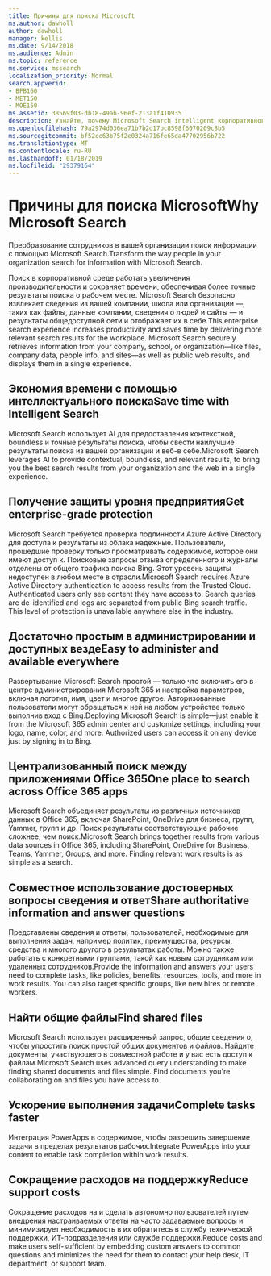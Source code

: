 ```yaml
---
title: Причины для поиска Microsoft
ms.author: dawholl
author: dawholl
manager: kellis
ms.date: 9/14/2018
ms.audience: Admin
ms.topic: reference
ms.service: mssearch
localization_priority: Normal
search.appverid:
- BFB160
- MET150
- MOE150
ms.assetid: 38569f03-db18-49ab-96ef-213a1f410935
description: Узнайте, почему Microsoft Search intelligent корпоративного поиска для современных рабочее место.
ms.openlocfilehash: 79a2974d036ea71b7b2d17bc8598f6070209c8b5
ms.sourcegitcommit: bf52cc63b75f2e0324a716fe65da47702956b722
ms.translationtype: MT
ms.contentlocale: ru-RU
ms.lasthandoff: 01/18/2019
ms.locfileid: "29379164"
---
```

# <a name="why-microsoft-search"></a><span data-ttu-id="4766c-103">Причины для поиска Microsoft</span><span class="sxs-lookup"><span data-stu-id="4766c-103">Why Microsoft Search</span></span>

<span data-ttu-id="4766c-104">Преобразование сотрудников в вашей организации поиск информации с помощью Microsoft Search.</span><span class="sxs-lookup"><span data-stu-id="4766c-104">Transform the way people in your organization search for information with Microsoft Search.</span></span> 
  
<span data-ttu-id="4766c-p101">Поиск в корпоративной среде работать увеличения производительности и сохраняет времени, обеспечивая более точные результаты поиска о рабочем месте. Microsoft Search безопасно извлекает сведения из вашей компании, школа или организации —, таких как файлы, данные компании, сведения о людей и сайты — и результаты общедоступной сети и отображает их в себе.</span><span class="sxs-lookup"><span data-stu-id="4766c-p101">This enterprise search experience increases productivity and saves time by delivering more relevant search results for the workplace. Microsoft Search securely retrieves information from your company, school, or organization—like files, company data, people info, and sites—as well as public web results, and displays them in a single experience.</span></span>
  
## <a name="save-time-with-intelligent-search"></a><span data-ttu-id="4766c-107">Экономия времени с помощью интеллектуального поиска</span><span class="sxs-lookup"><span data-stu-id="4766c-107">Save time with Intelligent Search</span></span>

<span data-ttu-id="4766c-108">Microsoft Search использует AI для предоставления контекстной, boundless и точные результаты поиска, чтобы свести наилучшие результаты поиска из вашей организации и веб-в себе.</span><span class="sxs-lookup"><span data-stu-id="4766c-108">Microsoft Search leverages AI to provide contextual, boundless, and relevant results, to bring you the best search results from your organization and the web in a single experience.</span></span>
  
## <a name="get-enterprise-grade-protection"></a><span data-ttu-id="4766c-109">Получение защиты уровня предприятия</span><span class="sxs-lookup"><span data-stu-id="4766c-109">Get enterprise-grade protection</span></span>

<span data-ttu-id="4766c-p102">Microsoft Search требуется проверка подлинности Azure Active Directory для доступа к результаты из облака надежные. Пользователи, прошедшие проверку только просматривать содержимое, которое они имеют доступ к. Поисковые запросы отзыва определенного и журналы отделены от общего трафика поиска Bing. Этот уровень защиты недоступен в любом месте в отрасли.</span><span class="sxs-lookup"><span data-stu-id="4766c-p102">Microsoft Search requires Azure Active Directory authentication to access results from the Trusted Cloud. Authenticated users only see content they have access to. Search queries are de-identified and logs are separated from public Bing search traffic. This level of protection is unavailable anywhere else in the industry.</span></span>
  
## <a name="easy-to-administer-and-available-everywhere"></a><span data-ttu-id="4766c-114">Достаточно простым в администрировании и доступных везде</span><span class="sxs-lookup"><span data-stu-id="4766c-114">Easy to administer and available everywhere</span></span>

<span data-ttu-id="4766c-p103">Развертывание Microsoft Search простой — только что включить его в центре администрирования Microsoft 365 и настройка параметров, включая логотип, имя, цвет и многое другое. Авторизованные пользователи могут обращаться к ней на любом устройстве только выполнив вход с Bing.</span><span class="sxs-lookup"><span data-stu-id="4766c-p103">Deploying Microsoft Search is simple—just enable it from the Microsoft 365 admin center and customize settings, including your logo, name, color, and more. Authorized users can access it on any device just by signing in to Bing.</span></span>
  
## <a name="one-place-to-search-across-office-365-apps"></a><span data-ttu-id="4766c-117">Централизованный поиск между приложениями Office 365</span><span class="sxs-lookup"><span data-stu-id="4766c-117">One place to search across Office 365 apps</span></span>

<span data-ttu-id="4766c-p104">Microsoft Search объединяет результаты из различных источников данных в Office 365, включая SharePoint, OneDrive для бизнеса, групп, Yammer, групп и др. Поиск результаты соответствующие рабочие сложнее, чем поиск.</span><span class="sxs-lookup"><span data-stu-id="4766c-p104">Microsoft Search brings together results from various data sources in Office 365, including SharePoint, OneDrive for Business, Teams, Yammer, Groups, and more. Finding relevant work results is as simple as a search.</span></span>
  
## <a name="share-authoritative-information-and-answer-questions"></a><span data-ttu-id="4766c-120">Совместное использование достоверных вопросы сведения и ответ</span><span class="sxs-lookup"><span data-stu-id="4766c-120">Share authoritative information and answer questions</span></span>

<span data-ttu-id="4766c-p105">Представлены сведения и ответы, пользователей, необходимые для выполнения задач, например политик, преимущества, ресурсы, средства и многого другого в результатах работы. Можно также работать с конкретными группами, такой как новым сотрудникам или удаленных сотрудников.</span><span class="sxs-lookup"><span data-stu-id="4766c-p105">Provide the information and answers your users need to complete tasks, like policies, benefits, resources, tools, and more in work results. You can also target specific groups, like new hires or remote workers.</span></span>
  
## <a name="find-shared-files"></a><span data-ttu-id="4766c-123">Найти общие файлы</span><span class="sxs-lookup"><span data-stu-id="4766c-123">Find shared files</span></span>

<span data-ttu-id="4766c-p106">Microsoft Search использует расширенный запрос, общие сведения о, чтобы упростить поиск простой общих документов и файлов. Найдите документы, участвующего в совместной работе и у вас есть доступ к файлам.</span><span class="sxs-lookup"><span data-stu-id="4766c-p106">Microsoft Search uses advanced query understanding to make finding shared documents and files simple. Find documents you're collaborating on and files you have access to.</span></span> 
  
## <a name="complete-tasks-faster"></a><span data-ttu-id="4766c-126">Ускорение выполнения задачи</span><span class="sxs-lookup"><span data-stu-id="4766c-126">Complete tasks faster</span></span>

<span data-ttu-id="4766c-127">Интеграция PowerApps в содержимое, чтобы разрешить завершение задачи в пределах результатов рабочих.</span><span class="sxs-lookup"><span data-stu-id="4766c-127">Integrate PowerApps into your content to enable task completion within work results.</span></span>
  
## <a name="reduce-support-costs"></a><span data-ttu-id="4766c-128">Сокращение расходов на поддержку</span><span class="sxs-lookup"><span data-stu-id="4766c-128">Reduce support costs</span></span>

<span data-ttu-id="4766c-129">Сокращение расходов на и сделать автономно пользователей путем внедрения настраиваемых ответы на часто задаваемые вопросы и минимизирует необходимость в их обратитесь в службу технической поддержки, ИТ-подразделения или службе поддержки.</span><span class="sxs-lookup"><span data-stu-id="4766c-129">Reduce costs and make users self-sufficient by embedding custom answers to common questions and minimizes the need for them to contact your help desk, IT department, or support team.</span></span>
  

